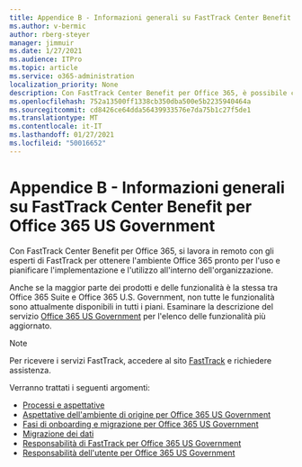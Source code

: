 ```yaml
---
title: Appendice B - Informazioni generali su FastTrack Center Benefit per Office 365 US Government
ms.author: v-bermic
author: rberg-steyer
manager: jimmuir
ms.date: 1/27/2021
ms.audience: ITPro
ms.topic: article
ms.service: o365-administration
localization_priority: None
description: Con FastTrack Center Benefit per Office 365, è possibile collaborare in remoto con gli esperti di FastTrack per ottenere l'ambiente Office 365 pronto per l'uso e pianificare l'implementazione e l'utilizzo all'interno dell'organizzazione.
ms.openlocfilehash: 752a13500ff1338cb350dba500e5b2235940464a
ms.sourcegitcommit: cd8426ce64dda56439933576e7da75b1c27f5de1
ms.translationtype: MT
ms.contentlocale: it-IT
ms.lasthandoff: 01/27/2021
ms.locfileid: "50016652"
---
```

# <a name="appendix-b---fasttrack-center-benefit-overview-for-office-365-us-government"></a>Appendice B - Informazioni generali su FastTrack Center Benefit per Office 365 US Government

Con FastTrack Center Benefit per Office 365, si lavora in remoto con gli esperti di FastTrack per ottenere l'ambiente Office 365 pronto per l'uso e pianificare l'implementazione e l'utilizzo all'interno dell'organizzazione. 
  
Anche se la maggior parte dei prodotti e delle funzionalità è la stessa tra Office 365 Suite e Office 365 U.S. Government, non tutte le funzionalità sono attualmente disponibili in tutti i piani. Esaminare la descrizione del servizio [Office 365 US Government](https://aka.ms/aboutgovcloud) per l'elenco delle funzionalità più aggiornato.

> [!NOTE]
> Per ricevere i servizi FastTrack, accedere al sito [FastTrack](https://go.microsoft.com/fwlink/?linkid=780698) e richiedere assistenza.  

Verranno trattati i seguenti argomenti:
- [Processi e aspettative](process-and-expectations.md) 
- [Aspettative dell'ambiente di origine per Office 365 US Government](US-Gov-appendix-source-environment-expectations.md)   
- [Fasi di onboarding e migrazione per Office 365 US Government](US-Gov-appendix-onboarding-and-migration.md)
- [Migrazione dei dati](data-migration.md)    
- [Responsabilità di FastTrack per Office 365 US Government](US-Gov-appendix-fasttrack-responsibilities.md)   
- [Responsabilità dell'utente per Office 365 US Government](US-Gov-appendix-your-responsibilities.md)    

